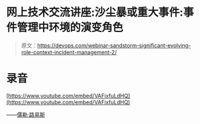 # 网上技术交流讲座:沙尘暴或重大事件:事件管理中环境的演变角色

> 原文：<https://devops.com/webinar-sandstorm-significant-evolving-role-context-incident-management-2/>

# 录音

[https://www.youtube.com/embed/VAFixfuLdHQ](https://www.youtube.com/embed/VAFixfuLdHQ)

——[儒勒·路易斯](https://devops.com/author/jules/)
